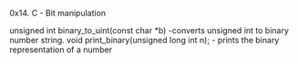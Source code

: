 0x14. C - Bit manipulation

unsigned int binary_to_uint(const char *b) -converts unsigned int to binary number string. 
void print_binary(unsigned long int n); - prints the binary representation of a number
